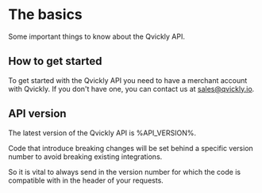 # The basics

<include from="Snippets-PaymentAPI.md" element-id="snippet-header"></include>

Some important things to know about the Qvickly API.

## How to get started

To get started with the Qvickly API you need to have a merchant account with Qvickly. If you don't have one, you can contact us at [sales@qvickly.io](mailto:sales@qvickly.io).

## API version

The latest version of the Qvickly API is %API_VERSION%.

Code that introduce breaking changes will be set behind a specific version number to avoid breaking existing integrations.

So it is vital to always send in the version number for which the code is compatible with in the header of your requests.

